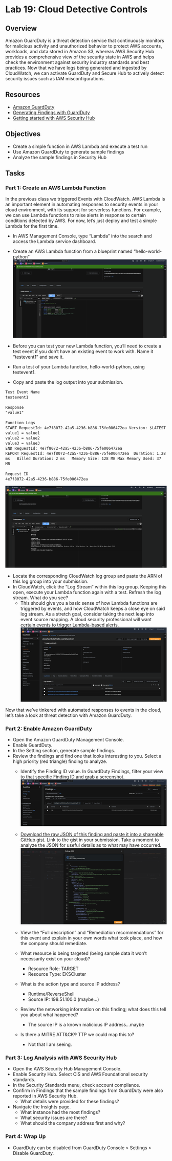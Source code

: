 # Lab 19: Cloud Detective Controls

## Overview
Amazon GuardDuty is a threat detection service that continuously monitors for malicious activity and unauthorized behavior to protect AWS accounts, workloads, and data stored in Amazon S3, whereas AWS Security Hub provides a comprehensive view of the security state in AWS and helps check the environment against security industry standards and best practices. Now that we have logs being generated and ingested by CloudWatch, we can activate GuardDuty and Secure Hub to actively detect security issues such as IAM misconfigurations.

## Resources
- [Amazon GuardDuty](https://aws.amazon.com/guardduty/)
- [Generating Findings with GuardDuty](https://codefellows.github.io/ops-401-cybersecurity-guide/curriculum/class-19/lab/docs.aws.amazon.com/guard-duty/latest/ug/guardduty_findings.html#guardduty_findings/scripts)
- [Getting started with AWS Security Hub](https://aws.amazon.com/security-hub/getting-started/)

## Objectives
- Create a simple function in AWS Lambda and execute a test run
- Use Amazon GuardDuty to generate sample findings
- Analyze the sample findings in Security Hub

## Tasks

### Part 1: Create an AWS Lambda Function
In the previous class we triggered Events with CloudWatch. AWS Lambda is an important element in automating responses to security events in your cloud environment, with its support for serverless functions. For example, we can use Lambda functions to raise alerts in response to certain conditions detected by AWS. For now, let’s just deploy and test a simple Lambda for the first time.

- In AWS Management Console, type “Lambda” into the search and access the Lambda service dashboard.
- Create an AWS Lambda function from a blueprint named “hello-world-python”
![Create Lambda Function](media/ops19-1.png)

- Before you can test your new Lambda function, you’ll need to create a test event if you don’t have an existing event to work with. Name it “testevent1” and save it.
- Run a test of your Lambda function, hello-world-python, using testevent1.
- Copy and paste the log output into your submission.
```
Test Event Name
testevent1

Response
"value1"

Function Logs
START RequestId: 4e7f8072-42a5-4236-b886-75fe006472ea Version: $LATEST
value1 = value1
value2 = value2
value3 = value3
END RequestId: 4e7f8072-42a5-4236-b886-75fe006472ea
REPORT RequestId: 4e7f8072-42a5-4236-b886-75fe006472ea	Duration: 1.28 ms	Billed Duration: 2 ms	Memory Size: 128 MB	Max Memory Used: 37 MB

Request ID
4e7f8072-42a5-4236-b886-75fe006472ea
```
![Test Function](media/ops19-2.png)

- Locate the corresponding CloudWatch log group and paste the ARN of this log group into your submission.
- In CloudWatch, click the “Log Stream” within this log group. Keeping this open, execute your Lambda function again with a test. Refresh the log stream. What do you see?
  - This should give you a basic sense of how Lambda functions are triggered by events, and how CloudWatch keeps a close eye on said log stream. As a stretch goal, consider taking the next leap into event source mapping. A cloud security professional will want certain events to trigger Lambda-based alerts.
![CloudWatch Log Group](media/ops19-3.png)

Now that we’ve tinkered with automated responses to events in the cloud, let’s take a look at threat detection with Amazon GuardDuty.

### Part 2: Enable Amazon GuardDuty
- Open the Amazon GuardDuty Management Console.
- Enable GuardDuty.
- In the Setting section, generate sample findings.
- Review the findings and find one that looks interesting to you. Select a high priority (red triangle) finding to analyze.
  - Identify the Finding ID value. In GuardDuty Findings, filter your view to that specific Finding ID and grab a screenshot.
  ![Finding ID](media/ops19-4.png)

  - [Download the raw JSON of this finding and paste it into a shareable GitHub gist.](json/lab19.json) Link to the gist in your submission. Take a moment to analyze the JSON for useful details as to what may have occurred.
  ![Raw JSON](media/ops19-5.png)

  - View the “Full description” and “Remediation recommendations” for this event and explain in your own words what took place, and how the company should remediate.
  - What resource is being targeted (being sample data it won’t necessarily exist on your cloud)?
    - Resource Role:  TARGET
    - Resource Type: EKSCluster
  - What is the action type and source IP address?
    - Runtime/ReverseShell
    - Source IP: 198.51.100.0 (maybe...)
  - Review the networking information on this finding; what does this tell you about what happened?
    - The source IP is a known malicious IP address...maybe
  - Is there a MITRE ATT&CK® TTP we could map this to?
    - Not that I am seeing.

### Part 3: Log Analysis with AWS Security Hub
- Open the AWS Security Hub Management Console.
- Enable Security Hub. Select CIS and AWS Foundational security standards.
- In the Security Standards menu, check account compliance.
- Confirm in Findings that the sample findings from GuardDuty were also reported in AWS Security Hub.
  - What details were provided for these findings?
- Navigate the Insights page.
  - What instance had the most findings?
  - What security issues are there?
  - What should the company address first and why?

### Part 4: Wrap Up
- GuardDuty can be disabled from GuardDuty Console > Settings > Disable GuardDuty.
